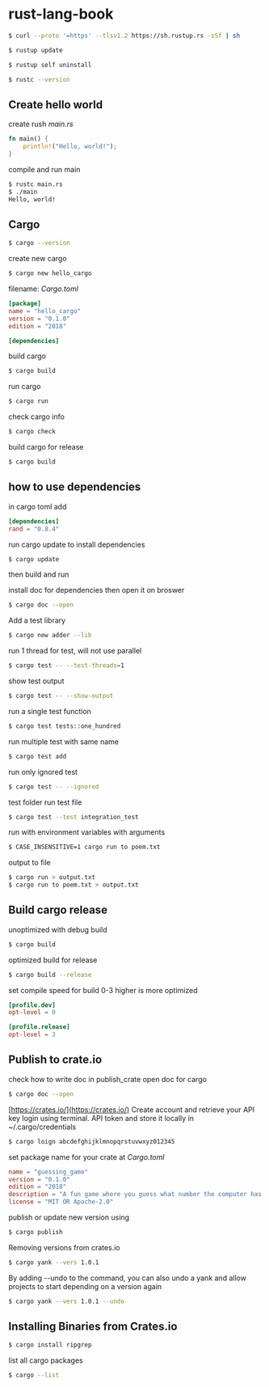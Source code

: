# rust-lang-book

```bash
$ curl --proto '=https' --tlsv1.2 https://sh.rustup.rs -sSf | sh
```

```bash
$ rustup update
```

```bash
$ rustup self uninstall
```

```bash
$ rustc --version
```

## Create hello world

create rush _main.rs_
```rust
fn main() {
    println!("Hello, world!");
}
```

compile and run main
```bash
$ rustc main.rs
$ ./main
Hello, world!
```

## Cargo

```bash
$ cargo --version
```

create new cargo
```bash
$ cargo new hello_cargo
```

filename: _Cargo.toml_
```toml
[package]
name = "hello_cargo"
version = "0.1.0"
edition = "2018"

[dependencies]
```

build cargo
```bash
$ cargo build
```

run cargo
```bash
$ cargo run
```

check cargo info
```bash
$ cargo check
```

build cargo for release
```bash
$ cargo build
```

## how to use dependencies
in cargo toml add
```toml
[dependencies]
rand = "0.8.4"
```

run cargo update to install dependencies
```bash
$ cargo update
```

then build and run 

install doc for dependencies
then open it on broswer
```bash
$ cargo doc --open
```

Add a test library
```bash
$ cargo new adder --lib
```

run 1 thread for test, will not use parallel
```bash
$ cargo test -- --test-threads=1
```

show test output
```bash
$ cargo test -- --show-output
```

run a single test function
```bash
$ cargo test tests::one_hundred
```

run multiple test with same name
```bash
$ cargo test add
```

run only ignored test
```bash
$ cargo test -- --ignored
```

test folder run test file
```bash
$ cargo test --test integration_test
```

run with environment variables with arguments
```bash
$ CASE_INSENSITIVE=1 cargo run to poem.txt
```

output to file
```bash
$ cargo run > output.txt
$ cargo run to poem.txt > output.txt
```

## Build cargo release

unoptimized with debug build
```bash
$ cargo build
```

optimized build for release
```bash
$ cargo build --release
```

set compile speed for build
0-3 higher is more optimized
```toml
[profile.dev]
opt-level = 0

[profile.release]
opt-level = 3
```

## Publish to crate.io

check how to write doc in publish_crate
open doc for cargo
```bash
$ cargo doc --open
```

[https://crates.io/](https://crates.io/)
Create account and retrieve your API key login using terminal.
API token and store it locally in ~/.cargo/credentials
```bash
$ cargo loign abcdefghijklmnopqrstuvwxyz012345
```

set package name for your crate at _Cargo.toml_
```toml
name = "guessing_game"
version = "0.1.0"
edition = "2018"
description = "A fun game where you guess what number the computer has chosen."
license = "MIT OR Apache-2.0"
```

publish or update new version using
```bash
$ cargo publish
```

Removing versions from crates.io

```bash
$ cargo yank --vers 1.0.1
```

By adding --undo to the command, you can also undo a yank and allow projects to start depending on a version again
```bash
$ cargo yank --vers 1.0.1 --undo
```

## Installing Binaries from Crates.io

```bash
$ cargo install ripgrep
```

list all cargo packages
```bash
$ cargo --list 
```